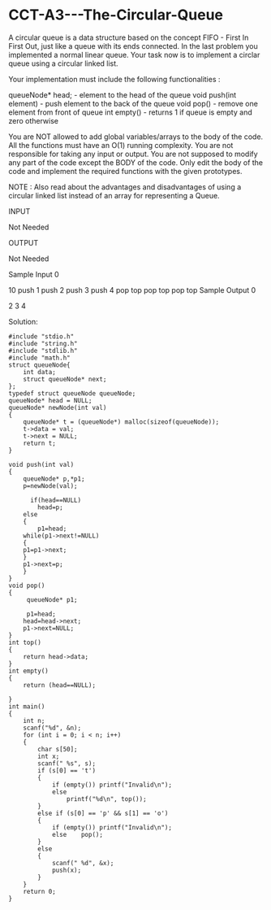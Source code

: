 # CCT-A3---The-Circular-Queue

A circular queue is a data structure based on the concept FIFO - First In First Out, just like a queue with its ends connected.
In the last problem you implemented a normal linear queue.
Your task now is to implement a circlar queue using a circular linked list.

Your implementation must include the following functionalities :

queueNode* head; - element to the head of the queue
void push(int element) - push element to the back of the queue
void pop() - remove one element from front of queue
int empty() - returns 1 if queue is empty and zero otherwise

You are NOT allowed to add global variables/arrays to the body of the code.
All the functions must have an O(1) running complexity.
You are not responsible for taking any input or output.
You are not supposed to modify any part of the code except the BODY of the code.
Only edit the body of the code and implement the required functions with the given prototypes.

NOTE : Also read about the advantages and disadvantages of using a circular linked list instead of an array for representing a Queue.

INPUT

Not Needed

OUTPUT

Not Needed

Sample Input 0

10
push 1
push 2
push 3
push 4
pop
top
pop
top
pop
top
Sample Output 0

2
3
4


Solution:


    #include "stdio.h"
    #include "string.h"
    #include "stdlib.h"
    #include "math.h"
    struct queueNode{
        int data;
        struct queueNode* next;
    };
    typedef struct queueNode queueNode;
    queueNode* head = NULL;
    queueNode* newNode(int val)
    {
        queueNode* t = (queueNode*) malloc(sizeof(queueNode));
        t->data = val;
        t->next = NULL;
        return t;
    }

    void push(int val)
    {
        queueNode* p,*p1;
        p=newNode(val);

          if(head==NULL)
            head=p;
        else
        {
            p1=head;
        while(p1->next!=NULL)
        {
        p1=p1->next;
        }
        p1->next=p;
        }
    }
    void pop()
    {
         queueNode* p1;

         p1=head;
        head=head->next;
        p1->next=NULL;
    }
    int top()
    {
        return head->data;
    }
    int empty()
    {
        return (head==NULL);

    }
    int main()
    {
        int n;
        scanf("%d", &n);
        for (int i = 0; i < n; i++)
        {
            char s[50];
            int x;
            scanf(" %s", s);
            if (s[0] == 't')
            {
                if (empty()) printf("Invalid\n");
                else                
                    printf("%d\n", top());
            }
            else if (s[0] == 'p' && s[1] == 'o')
            {
                if (empty()) printf("Invalid\n");
                else    pop();
            }
            else
            {
                scanf(" %d", &x);
                push(x);
            }
        }
        return 0;
    }
